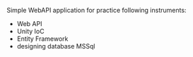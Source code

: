 Simple WebAPI application for practice following instruments:
- Web API 
- Unity IoC
- Entity Framework
- designing database MSSql
